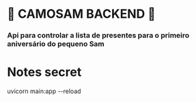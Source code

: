 # 👶 CAMOSAM BACKEND 👶
### Api para controlar a lista de presentes para o primeiro aniversário do pequeno Sam



# Notes secret
uvicorn main:app --reload
